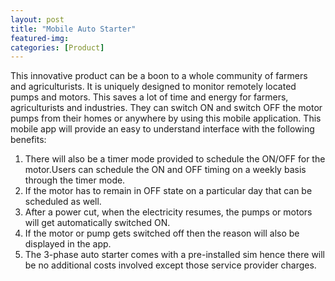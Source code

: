 ```yaml
---
layout: post
title: "Mobile Auto Starter"
featured-img:
categories: [Product]
---
```


This innovative product can be a boon to a whole community of farmers and agriculturists. It is uniquely designed to monitor remotely located pumps and motors. This saves a lot of time and energy for farmers, agriculturists and industries. They can switch ON and switch OFF the motor pumps from their homes or anywhere by using this mobile application. This mobile app will provide an easy to understand interface with the following benefits:

1. There will also be a timer mode provided to schedule the ON/OFF for the motor.Users can schedule the ON and OFF timing on a weekly basis through the timer mode.
2. If the motor has to remain in OFF state on a particular day that can be scheduled as well.
3. After a power cut, when the electricity resumes, the pumps or motors will get automatically switched ON.
4. If the motor or pump gets switched off then the reason will also be displayed in the app.
5. The 3-phase auto starter comes with a pre-installed sim hence there will be no additional costs involved except those service provider charges.
